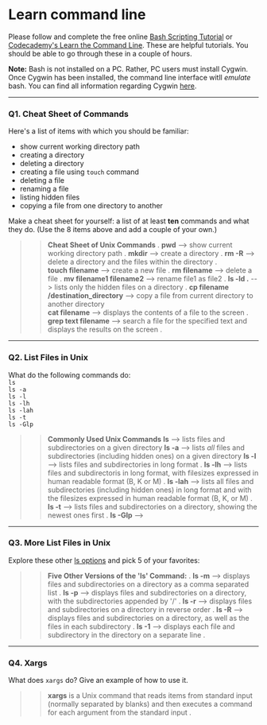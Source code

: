 # Learn command line

Please follow and complete the free online [Bash Scripting Tutorial](https://ryanstutorials.net/bash-scripting-tutorial/) or [Codecademy's Learn the Command Line](https://www.codecademy.com/learn/learn-the-command-line). These are helpful tutorials. You should be able to go through these in a couple of hours.

**Note:** Bash is not installed on a PC. Rather, PC users must install Cygwin. Once Cygwin has been installed, the command line interface witll _emulate_ bash. You can find all information regarding Cygwin [here](https://www.cygwin.com/).

---

### Q1.  Cheat Sheet of Commands  

Here's a list of items with which you should be familiar:  
* show current working directory path
* creating a directory
* deleting a directory
* creating a file using `touch` command
* deleting a file
* renaming a file
* listing hidden files
* copying a file from one directory to another

Make a cheat sheet for yourself: a list of at least **ten** commands and what they do.  (Use the 8 items above and add a couple of your own.)  

> > **Cheat Sheet of Unix Commands** . 
**pwd** --> show current working directory path . 
**mkdir** --> create a directory . 
**rm -R** --> delete a directory and the files within the directory .  
**touch filename** --> create a new file . 
**rm filename** --> delete a file . 
**mv filename1 filename2** --> rename file1 as file2 . 
**ls -ld .** --> lists only the hidden files on a directory . 
**cp filename /destination_directory** --> copy a file from current directory to another directory      
**cat filename** --> displays the contents of a file to the screen .  
**grep text filename** --> search a file for the specified text and displays the results on the screen .  
 

---

### Q2.  List Files in Unix   

What do the following commands do:  
`ls`  
`ls -a`  
`ls -l`  
`ls -lh`  
`ls -lah`  
`ls -t`  
`ls -Glp`  

> > **Commonly Used Unix Commands**
**ls** --> lists files and subdirectories on a given directory
**ls -a** --> lists *all* files and subdirectories (including hidden ones) on a given directory
**ls -l** --> lists files and subdirectories in long format . 
**ls -lh** --> lists files and subdirectoris in long format, with filesizes expressed in human readable format (B, K or M) . 
**ls -lah** -->  lists all files and subdirectories (including hidden ones) in long format and with the filesizes expressed in human readable format (B, K, or M) . 
**ls -t** --> lists files and subdirectories on a directory, showing the newest ones first . 
**ls -Glp** --> 

---

### Q3.  More List Files in Unix  

Explore these other [ls options](http://www.techonthenet.com/unix/basic/ls.php) and pick 5 of your favorites:

> > **Five Other Versions of the 'ls' Command:** . 
**ls -m** --> displays files and subdirectories on a directory as a comma separated list . 
**ls -p** --> displays files and subdirectories on a directory, with the subdirectories appended by '/' . 
**ls -r** --> displays files and subdirectories on a directory in reverse order . 
**ls -R** --> displays files and subdirectories on a directory, as well as the files in each subdirectory . 
**ls -1** --> displays each file and subdirectory in the directory on a separate line . 


---

### Q4.  Xargs   

What does `xargs` do? Give an example of how to use it.

> > **xargs** is a Unix command that reads items from standard input (normally separated by blanks) and then executes a command for each argument from the standard input . 

 

